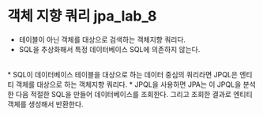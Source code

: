 # 객체 지향 쿼리 jpa_lab_8

 * 테이블이 아닌 객체를 대상으로 검색하는 객체지향 쿼리다.
 * SQL을 추상화해서 특정 데이터베이스 SQL에 의존하지 않는다.
  <br>
 * SQL이 데이터베이스 테이블을 대상으로 하는 데이터 중심의 쿼리라면 JPQL은 엔티티 객체를 대상으로 하는 객체지향 쿼리다.
 * JPQL을 사용하면 JPA는 이 JPQL을 분석한 다음 적절한 SQL을 만들어 데이터베이스를 조회한다. 그리고 조회한 결과로 엔티티 객체를 생성해서 반환한다.


